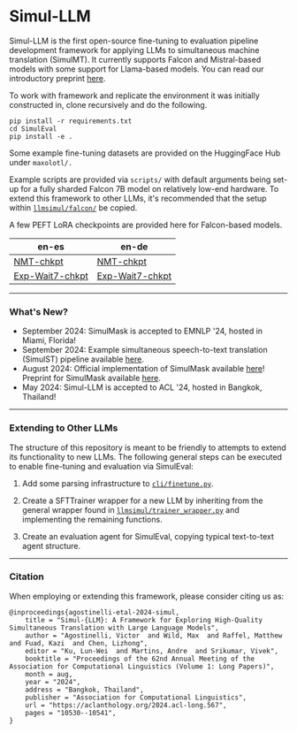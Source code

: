 # Simul-LLM

Simul-LLM is the first open-source fine-tuning to evaluation pipeline development framework for applying LLMs to simultaneous machine translation (SimulMT). It currently supports Falcon and Mistral-based models with some support for Llama-based models. You can read our introductory preprint [here](https://aclanthology.org/2024.acl-long.567/).

To work with framework and replicate the environment it was initially constructed in, clone recursively and do the following. 

```
pip install -r requirements.txt
cd SimulEval
pip install -e .
```

Some example fine-tuning datasets are provided on the HuggingFace Hub under `maxolotl/.`

Example scripts are provided via `scripts/` with default arguments being set-up for a fully sharded Falcon 7B model on relatively low-end hardware. To extend this framework to other LLMs, it's recommended that the setup within [`llmsimul/falcon/`](llmsimul/falcon) be copied. 

A few PEFT LoRA checkpoints are provided here for Falcon-based models. 

| en-es | en-de |
| ----- | ----- |
| [NMT-chkpt](https://huggingface.co/agostinvic/nmt-en-es) | [NMT-chkpt](https://huggingface.co/agostinvic/nmt-en-de) |
| [Exp-Wait7-chkpt](https://huggingface.co/agostinvic/simulmt-2M-en-de) | [Exp-Wait7-chkpt](https://huggingface.co/agostinvic/simulmt-2M-en-de) | 

---

### What's New?

- September 2024: SimulMask is accepted to EMNLP '24, hosted in Miami, Florida!
- September 2024: Example simultaneous speech-to-text translation (SimulST) pipeline available [here](examples/basic_speech_to_text).
- August 2024: Official implementation of SimulMask available [here](examples/simulmask)! Preprint for SimulMask available [here](https://arxiv.org/abs/2405.10443).
- May 2024: Simul-LLM is accepted to ACL '24, hosted in Bangkok, Thailand!

---

### Extending to Other LLMs

The structure of this repository is meant to be friendly to attempts to extend its functionality to new LLMs. The following general steps can be executed to enable fine-tuning and evaluation via SimulEval:

1. Add some parsing infrastructure to [`cli/finetune.py`](cli/finetune.py).

2. Create a SFTTrainer wrapper for a new LLM by inheriting from the general wrapper found in [`llmsimul/trainer_wrapper.py`](llmsimul/trainer_wrapper.py) and implementing the remaining functions.

3. Create an evaluation agent for SimulEval, copying typical text-to-text agent structure.

---

### Citation

When employing or extending this framework, please consider citing us as:

```
@inproceedings{agostinelli-etal-2024-simul,
    title = "Simul-{LLM}: A Framework for Exploring High-Quality Simultaneous Translation with Large Language Models",
    author = "Agostinelli, Victor  and Wild, Max  and Raffel, Matthew  and Fuad, Kazi  and Chen, Lizhong",
    editor = "Ku, Lun-Wei  and Martins, Andre  and Srikumar, Vivek",
    booktitle = "Proceedings of the 62nd Annual Meeting of the Association for Computational Linguistics (Volume 1: Long Papers)",
    month = aug,
    year = "2024",
    address = "Bangkok, Thailand",
    publisher = "Association for Computational Linguistics",
    url = "https://aclanthology.org/2024.acl-long.567",
    pages = "10530--10541",
}
```
